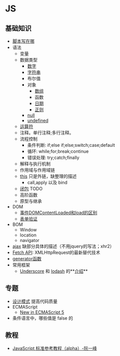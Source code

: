 # JS
## 基础知识
* [脚本写在哪](place.md)
* 语法
	* 变量
	* 数据类型
		* [数字](grammar/number)
		* [字符串](grammar/string)
		* 布尔值
		* 对象
			* [数组](grammar/array)
			* 函数
			* [日期](grammar/date)
			* [正则](grammar/regex)
		* [null](https://developer.mozilla.org/en-US/docs/Web/JavaScript/Reference/Global_Objects/null)
		* [undefined](https://developer.mozilla.org/en-US/docs/Web/JavaScript/Reference/Global_Objects/undefined)
	* [运算符](grammar/operator)
	* 注释。单行注释;多行注释。
	* 流程控制
		* 条件判断: if;else if;else;switch;case;default
		* 循环: while;for;break;continue
		* 错误处理: try;catch;finally
	* 解释与执行机制
	* 作用域与作用域链
	* [this](http://www.cnblogs.com/Wayou/p/all-this.html) 只是外链，缺整理的描述
		- call,apply 以及 bind
	* [闭包](closure) TODO
	* 高阶函数
	* 原型与继承
* DOM
	* [事件DOMContentLoaded和load的区别](dom-content-loaded-vs-load.md)
	* [表单验证](valid-input)
* BOM
  * Window
  * location
  * navigator
* [ajax](ajax.md) 缺部分具体的描述（不用jquery的写法；xhr2）
* [Fetch API](fetch-api): XMLHttpRequest的最新替代技术
* [generator函数](generator)
* 常用框架
	* [Underscore](http://underscorejs.org/) 和 [lodash](https://lodash.com/) 的**[介绍](underscore-and-lodash)**

## 专题
* [设计模式](pattern) 提高代码质量
* ECMAScript
  * [New in ECMAScript 5](http://speakingjs.com/es5/ch25.html)
* 条件语言中，哪些值是 false 的

## 教程
* [JavaScript 标准参考教程（alpha）-阮一峰](http://javascript.ruanyifeng.com/)
